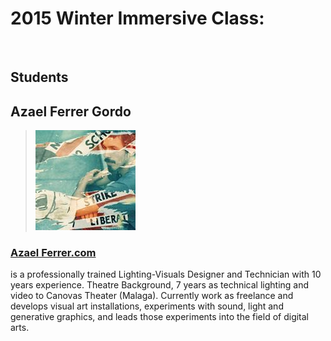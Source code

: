 # 2015 Winter Immersive Class:

<br>

## Students

## Azael Ferrer Gordo
>![](img/kk.jpg) 
### [Azael Ferrer.com](http://www.azaelferrer.com/)
is a professionally trained Lighting-Visuals Designer and Technician with 10 years experience. Theatre Background, 7 years as technical lighting and video to Canovas Theater (Malaga). Currently work as freelance and develops visual art installations, experiments with sound, light and generative graphics, and leads those experiments into the field of digital arts. 

